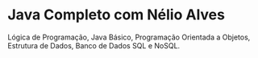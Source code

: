# Java Completo com Nélio Alves
Lógica de Programação, 
Java Básico,
Programação Orientada a Objetos,
Estrutura de Dados,
Banco de Dados SQL e NoSQL.

